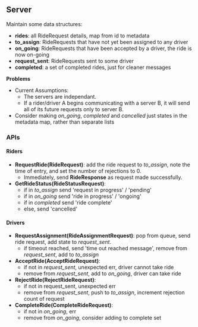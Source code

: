 ## Server
Maintain some data structures:
- **rides**: all RideRequest details, map from id to metadata
- **to_assign**: RideRequests that have not yet been assigned to any driver
- **on_going**: RideRequests that have been accepted by a driver, the ride is now on-going
- **request_sent**: RideRequests sent to some driver
- **completed**: a set of completed rides, just for cleaner messages

**Problems**
- Current Assumptions:
	- The servers are independant. 
	- If a rider/driver A begins communicating with a server B, it will send all of its future requests only to server B. 
- Consider making *on_going*, *completed* and *cancelled* just states in the metadata map, rather than separate lists 

### APIs
#### Riders
- **RequestRide(RideRequest)**: add the ride request to *to_assign*, note the time of entry, and set the number of rejections to 0. 
	- Immediately, send **RideResponse** as request made successfully.
- **GetRideStatus(RideStatusRequest)**: 
	- if in *to_assign* send 'request in progress' / 'pending'
	- if in *on_going* send 'ride in progress' / 'ongoing'
	- if in *completed* send 'ride complete'
	- else, send 'cancelled'
#### Drivers
- **RequestAssignment(RideAssignmentRequest)**: pop from queue, send ride request, add state to *request_sent*. 
  - if timeout reached, send 'time out reached message', remove from *request_sent*, add to *to_assign*
- **AcceptRide(AcceptRideRequest)**: 
	- if not in *request_sent*, unexpected err, driver cannot take ride 
	- remove from *request_sent*, add to *on_going*, driver can take ride 
- **RejectRide(RejectRideRequest)**:
	- if not in request_sent, unexpected err
	- remove from *request_sent*, push to *to_assign*, increment rejection count of request
- **CompleteRide(CompleteRideRequest)**:
	- if not in *on_going*, err
	- remove from *on_going*, consider adding to complete set 